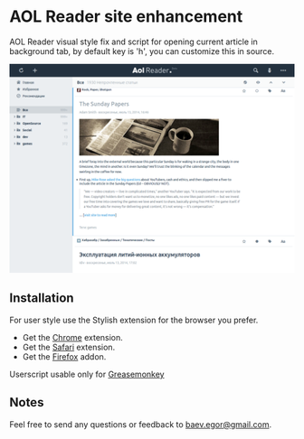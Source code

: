 # AOL Reader site enhancement

AOL Reader visual style fix and script for opening current article in background tab, by default key is 'h', you can customize this in source.

![AOL Reader screenshot](aol_reader_screenshot.png?raw=true)

## Installation
For user style use the Stylish extension for the browser you prefer.
 * Get the [Chrome][2] extension.
 * Get the [Safari][3] extension.
 * Get the [Firefox][4] addon.

Userscript usable only for [Greasemonkey][5]

## Notes
Feel free to send any questions or feedback to [baev.egor@gmail.com][1].


[1]: mailto:baev.egor@gmail.com "Email Yegor Bayev"
[2]: https://chrome.google.com/webstore/detail/stylish/fjnbnpbmkenffdnngjfgmeleoegfcffe "Stylish for Chrome"
[3]: http://sobolev.us/stylish/ "Stylish for Safari"
[4]: https://addons.mozilla.org/fr/firefox/addon/stylish/ "Stylish for Firefox"
[5]: https://addons.mozilla.org/firefox/addon/greasemonkey/ "Greasemonkey for Firefox"
